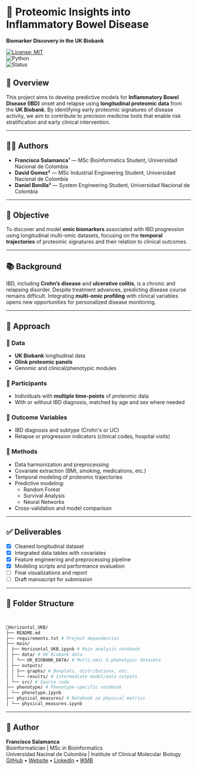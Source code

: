 # 🔬 Proteomic Insights into Inflammatory Bowel Disease  
**Biomarker Discovery in the UK Biobank**

[![License: MIT](https://img.shields.io/badge/license-MIT-blue.svg)](LICENSE)  
![Python](https://img.shields.io/badge/Python-3.10+-blue.svg)  
![Status](https://img.shields.io/badge/status-Research%20Project-yellow)

## 📌 Overview

This project aims to develop predictive models for **Inflammatory Bowel Disease (IBD)** onset and relapse using **longitudinal proteomic data** from the **UK Biobank**. By identifying early proteomic signatures of disease activity, we aim to contribute to precision medicine tools that enable risk stratification and early clinical intervention.

---

## 👨‍💻 Authors

- **Francisco Salamanca¹** — MSc Bioinformatics Student, Universidad Nacional de Colombia  
- **David Gomez²** — MSc Industrial Engineering Student, Universidad Nacional de Colombia  
- **Daniel Bonilla³** — System Engineering Student, Universidad Nacional de Colombia  

---

## 🎯 Objective

To discover and model **omic biomarkers** associated with IBD progression using longitudinal multi-omic datasets, focusing on the **temporal trajectories** of proteomic signatures and their relation to clinical outcomes.

---

## 📚 Background

IBD, including **Crohn’s disease** and **ulcerative colitis**, is a chronic and relapsing disorder. Despite treatment advances, predicting disease course remains difficult. Integrating **multi-omic profiling** with clinical variables opens new opportunities for personalized disease monitoring.

---

## 🧪 Approach

### 🔹 Data  
- **UK Biobank** longitudinal data  
- **Olink proteomic panels**  
- Genomic and clinical/phenotypic modules  

### 🔹 Participants  
- Individuals with **multiple time-points** of proteomic data  
- With or without IBD diagnosis, matched by age and sex where needed  

### 🔹 Outcome Variables  
- IBD diagnosis and subtype (Crohn's or UC)  
- Relapse or progression indicators (clinical codes, hospital visits)

### 🔹 Methods  
- Data harmonization and preprocessing  
- Covariate extraction (BMI, smoking, medications, etc.)  
- Temporal modeling of proteomic trajectories  
- Predictive modeling:  
  - Random Forest  
  - Survival Analysis  
  - Neural Networks  
- Cross-validation and model comparison  

---

## ✅ Deliverables

- [x] Cleaned longitudinal dataset  
- [x] Integrated data tables with covariates  
- [x] Feature engineering and preprocessing pipeline  
- [x] Modeling scripts and performance evaluation  
- [ ] Final visualizations and report  
- [ ] Draft manuscript for submission  

---

## 🧩 Folder Structure

```bash


📁Horizontal_UKB/
├── README.md
├── requirements.txt # Project dependencies
├── main/
│ ├── Horizontal_UKB.ipynb # Main analysis notebook
│ ├── data/ # UK Biobank data
│ │ └── UK_BIOBANK_DATA/ # Multi-omic & phenotypic datasets
│ ├── outputs/
│ │ ├── graphs/ # Boxplots, distributions, etc.
│ │ └── results/ # Intermediate model/data outputs
│ └── src/ # Source code
├── phenotype/ # Phenotype-specific notebook
│ └── phenotype.ipynb
├── physical_measures/ # Notebook on physical metrics
│ └── physical_measures.ipynb
```
---
## 👤 Author

**Francisco Salamanca**  
Bioinformatician | MSc in Bioinformatics  
Universidad Nacinal de Colombia | Institute of Clinical Molecular Biology
[GitHub](https://github.com/fsalamancar) • [Website](https://fsalamancar.github.io/) • [LinkedIn](https://www.linkedin.com/in/fjosesala/) • [IKMB](https://www.ikmb.uni-kiel.de/people/francisco-salamanca/)
